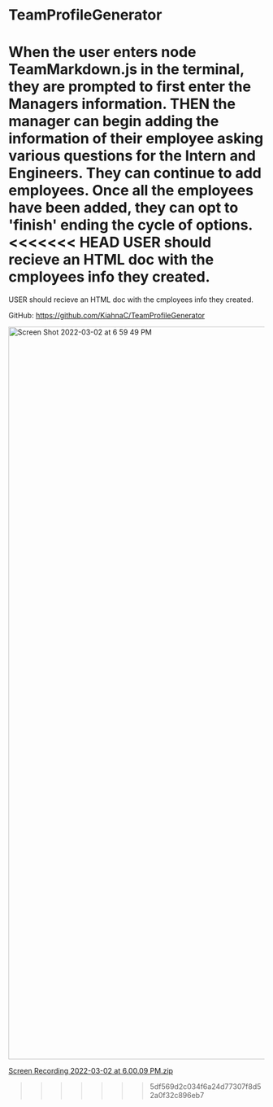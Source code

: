 # TeamProfileGenerator

When the user enters node TeamMarkdown.js in the terminal, they are prompted to first enter the Managers information.
THEN the manager can begin adding the information of their employee asking various questions for the Intern and Engineers. They can continue to add employees. Once all the employees have been added, they can opt to  'finish' ending the cycle of options.
<<<<<<< HEAD
USER should recieve an HTML doc with the cmployees info they created.
=======
USER should recieve an HTML doc with the cmployees info they created.

GitHub: https://github.com/KiahnaC/TeamProfileGenerator

<img width="1440" alt="Screen Shot 2022-03-02 at 6 59 49 PM" src="https://user-images.githubusercontent.com/88855915/156487918-83f0b5d2-223e-4d63-af45-6b23c1eb4d34.png">


[Screen Recording 2022-03-02 at 6.00.09 PM.zip](https://github.com/KiahnaC/TeamProfileGenerator/files/8174598/Screen.Recording.2022-03-02.at.6.00.09.PM.zip)
>>>>>>> 5df569d2c034f6a24d77307f8d52a0f32c896eb7

